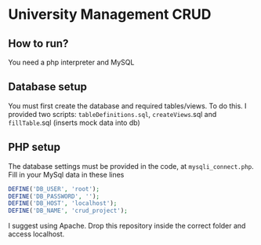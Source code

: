# University Management CRUD

## How to run?

You need a php interpreter and MySQL

## Database setup

You must first create the database and required tables/views. To do this. I provided two scripts: `tableDefinitions.sql`, `createViews`.sql and `fillTable`.sql (inserts mock data into db)

## PHP setup

The database settings must be provided in the code, at `mysqli_connect.php`. Fill in your MySql data in these lines

```php
DEFINE('DB_USER', 'root');
DEFINE('DB_PASSWORD', '');
DEFINE('DB_HOST', 'localhost');
DEFINE('DB_NAME', 'crud_project');
```



I suggest using Apache. Drop this repository inside the correct folder and access localhost.
